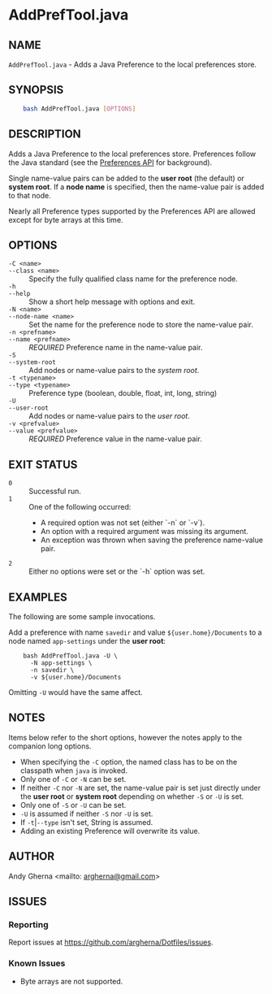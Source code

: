 # AddPrefTool.java

## NAME

`AddPrefTool.java` - Adds a Java Preference to the local preferences store.

## SYNOPSIS

```bash
    bash AddPrefTool.java [OPTIONS]
```

## DESCRIPTION

Adds a Java Preference to the local preferences store. Preferences follow the Java standard (see the [Preferences API](https://docs.oracle.com/javase/10/docs/api/java/util/prefs/Preferences.html) for background).

Single name-value pairs can be added to the **user root** (the default) or **system root**. If a **node name** is specified, then the name-value pair is added to that node.

Nearly all Preference types supported by the Preferences API are allowed except for byte arrays at this time.

## OPTIONS

<dl>
<dt><code>-C &lt;name&gt;</code>
<dt><code>--class &lt;name&gt;</code>
<dd>Specify the fully qualified class name for the preference node.
<dt><code>-h</code>
<dt><code>--help</code>
<dd>Show a short help message with options and exit.
<dt><code>-N &lt;name&gt;</code>
<dt><code>--node-name &lt;name&gt;</code>
<dd>Set the name for the preference node to store the name-value pair.
<dt><code>-n &lt;prefname&gt;</code>
<dt><code>--name &lt;prefname&gt;</code>
<dd><em>REQUIRED</em> Preference name in the name-value pair.
<dt><code>-S</code>
<dt><code>--system-root</code>
<dd>Add nodes or name-value pairs to the <em>system root</em>.
<dt><code>-t &lt;typename&gt;</code>
<dt><code>--type &lt;typename&gt;</code>
<dd>Preference type (boolean, double, float, int, long, string)
<dt><code>-U</code>
<dt><code>--user-root</code>
<dd>Add nodes or name-value pairs to the <em>user root</em>.
<dt><code>-v &lt;prefvalue&gt;</code>
<dt><code>--value &lt;prefvalue&gt;</code>
<dd><em>REQUIRED</em> Preference value in the name-value pair.
</dl>

## EXIT STATUS

<dl>
<dt><code>0</code>
<dd>Successful run.
<dt><code>1</code>
<dd>One of the following occurred:
<ul>
<li>A required option was not set (either `-n` or `-v`).
<li>An option with a required argument was missing its argument.
<li>An exception was thrown when saving the preference name-value pair.
</ul>
<dt><code>2</code>
<dd>Either no options were set or the `-h` option was set. 
</dl>

## EXAMPLES

The following are some sample invocations.

Add a preference with name `savedir` and value `${user.home}/Documents` to a node named `app-settings` under the **user root**:

        bash AddPrefTool.java -U \
          -N app-settings \
          -n savedir \
          -v ${user.home}/Documents

Omitting `-U` would have the same affect.

## NOTES

Items below refer to the short options, however the notes apply to the companion long options.

* When specifying the `-C` option, the named class has to be on the classpath when `java` is invoked.
* Only one of `-C` or `-N` can be set.
* If neither `-C` nor `-N` are set, the name-value pair is set just directly under the **user root** or **system root** depending on whether `-S` or `-U` is set.
* Only one of `-S` or `-U` can be set.
* `-U` is assumed if neither `-S` nor `-U` is set.
* If `-t`|`--type` isn't set, String is assumed.
* Adding an existing Preference will overwrite its value.

## AUTHOR

Andy Gherna <mailto: argherna@gmail.com>

## ISSUES

### Reporting

Report issues at https://github.com/argherna/Dotfiles/issues.

### Known Issues

* Byte arrays are not supported.

